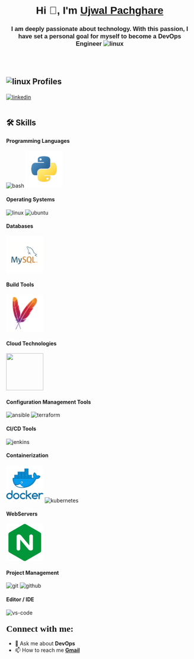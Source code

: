 
<!-- About Me Section -->
<h1 align="center"><font face="Arial">Hi 👋, I'm <a href="www.linkedin.com/in/ujwal-pachghare">Ujwal Pachghare</a></font></h1>
<h3 align="center"><font face="Arial">I am deeply passionate about technology. With this passion, I have set a personal goal for myself to become a DevOps Engineer <img src="https://www.logolynx.com/images/logolynx/68/683f75d4c40a5b7c2f1ff598d2ed942b.png" alt="linux" title="linux" width="50" height"40"/></font></h3>
<br><br>

<!-- Social Media Section -->
## <p align="left"><img src="https://img.icons8.com/?size=80&id=lq7BYdxejdzR&format=png" alt="linux" title="linux" width="30" height="30"/> Profiles
[![linkedin](https://img.shields.io/badge/linkedin-0A66C2?style=for-the-badge&logo=linkedin&logoColor=white)](www.linkedin.com/in/ujwal-pachghare)
<br><br>

<!-- Skills Section -->
## 🛠 Skills

#### Programming Languages
<div align="left"><img src="https://www.vectorlogo.zone/logos/gnu_bash/gnu_bash-icon.svg" alt="bash" title="bash" title="bash" width="100" height="100"/>  <img src="https://raw.githubusercontent.com/github/explore/80688e429a7d4ef2fca1e82350fe8e3517d3494d/topics/python/python.png" alt="python" title="python" width="100" height="100"/> 
  
#### Operating Systems 
<img src="https://logos-world.net/wp-content/uploads/2020/09/Linux-Logo-1996-present.png" alt="linux" title="linux" width="200" height="100"/> </span> <img src="https://www.vectorlogo.zone/logos/ubuntu/ubuntu-icon.svg" alt="ubuntu" title="ubuntu" width="100" height="100"/>

#### Databases
<p align="left"><img src="https://raw.githubusercontent.com/github/explore/80688e429a7d4ef2fca1e82350fe8e3517d3494d/topics/mysql/mysql.png" alt="mysql" title="mysql" width="100" height="100"/>
  
#### Build Tools 
<p align="left"><img src="https://raw.githubusercontent.com/vscode-icons/vscode-icons/72101ee333eca9219ac9a7c14d4834eef8e4c64b/icons/file_type_maven.svg" alt="maven" title="maven" width="100" height="100"/>

#### Cloud Technologies
<p align="left"><img src="https://www.pngkey.com/png/full/246-2467177_aws-logo-png-free-stock-aws-logo-png.png" width="100" height="100"/> 

#### Configuration Management Tools
<img src="https://www.vectorlogo.zone/logos/ansible/ansible-icon.svg" alt="ansible" title="ansible" width="100" height="100"/> <img src="https://www.vectorlogo.zone/logos/terraformio/terraformio-icon.svg" alt="terraform" title="terraform" width="100" height="100"/> 

#### CI/CD Tools
<img src="https://www.vectorlogo.zone/logos/jenkins/jenkins-icon.svg" alt="jenkins" title="jenkins" width="100" height="100"/> 

#### Containerization 
<img src="https://raw.githubusercontent.com/github/explore/80688e429a7d4ef2fca1e82350fe8e3517d3494d/topics/docker/docker.png" alt="docker" title="docker" width="100" height="100"/> <img src="https://www.vectorlogo.zone/logos/kubernetes/kubernetes-icon.svg" alt="kubernetes" title="kubernetes" width="100" height="100"/>  

#### WebServers
<img src="https://raw.githubusercontent.com/github/explore/85cceaeeaf993ca35664dc37ea24f9237fbbfc14/topics/nginx/nginx.png" alt="nginx" title="nginx" width="100" height="100"/>
  
#### Project Management
<p align="left"><img src="https://www.vectorlogo.zone/logos/git-scm/git-scm-icon.svg" alt="git" title="git" width="100" height="100"/>  <img src="https://www.vectorlogo.zone/logos/github/github-icon.svg" alt="github" title="github" width="100" height="100"/>  

#### Editor / IDE 
<img src="https://www.vectorlogo.zone/logos/visualstudio_code/visualstudio_code-icon.svg" alt="vs-code" title="vs-code" width="100" height="100"/> </p>

<!-- Contact Section -->
<h3 align="left"><font size="+2" face="Verdana">Connect with me:</font></h3>
<p align="left">
</p>

- 💬 Ask me about **DevOps**
- 📫 How to reach me **[Gmail ](ujwal5ghare@gmail.com)**



